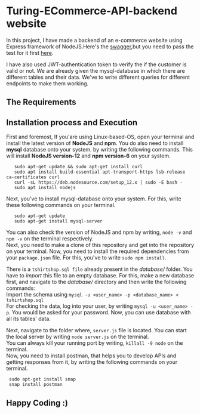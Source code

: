 # Turing-ECommerce-API-backend website

In this project, I have made a backend of an e-commerce website using Express framework of NodeJS.Here's the [swagger](https://backendapi.turing.com/docs/),but you need to pass the test for it first [here](https://developers.turing.com/dashboard/challenge).

  I have also used JWT-authentication token to verify the if the customer is valid or not. We are already given the mysql-database in which there are different tables and their data. We've to write different queries for different endpoints to make them working.

## The Requirements
## Installation process and Execution

First and foremost, If you'are using Linux-based-OS, open your terminal and install the latest version of <b>NodeJS</b> and <b>npm</b>. You do also need to install <b>mysql</b> database onto your system. by writing the following commands. 
This will install <b>NodeJS version-12</b> and <b>npm version-6</b> on your system.
```
   sudo apt-get update && sudo apt-get install curl
   sudo apt install build-essential apt-transport-https lsb-release ca-certificates curl
   curl -sL https://deb.nodesource.com/setup_12.x | sudo -E bash -
   sudo apt install nodejs
```
Next, you've to install mysql-database onto your system. For this, write these following commands on your terminal. 

```
   sudo apt-get update
   sudo apt-get install mysql-server
```
You can also check the version of NodeJS and npm by writing, `node -v` and `npm -v` on the terminal respectively. <br>
Next, you need to make a clone of this repository and get into the repository on your terminal. Now, you need to install the required dependencies from your `package.json` file. For this, you've to write `sudo npm install`. <br>

There is a `tshirtshop.sql file` already present in the *database/* folder. You have to *import* this file to an empty database. For this, make a new database first, and navigate to the *database/* directory and then write the following commands: <br>
Import the schema using `mysql -u <user_name> -p <database_name> < tshirtshop.sql`<br>
For checking the data, log into your user, by writing `mysql -u <user_name> -p`. You would be asked for your password. Now, you can use database with all its tables' data. <br> 

Next, navigate to the folder where, `server.js` file is located. You can start the local server by writing `node server.js` on the terminal. <br>
You can always kill your running port by writing, `killall -9 node` on the terminal. <br>
Now, you need to install postman, that helps you to develop APIs and getting responses from it, by writing the following commands on your terminal.
```
 sudo apt-get install snap
 snap install postman
```
## Happy Coding :)
